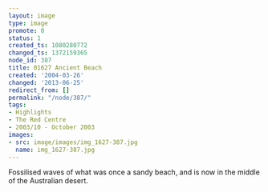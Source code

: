 ```yaml
---
layout: image
type: image
promote: 0
status: 1
created_ts: 1080280772
changed_ts: 1372159365
node_id: 387
title: 01627 Ancient Beach
created: '2004-03-26'
changed: '2013-06-25'
redirect_from: []
permalink: "/node/387/"
tags:
- Highlights
- The Red Centre
- 2003/10 - October 2003
images:
- src: image/images/img_1627-387.jpg
  name: img_1627-387.jpg
---
```

Fossilised waves of what was once a sandy beach, and is now in the middle of the Australian desert.
